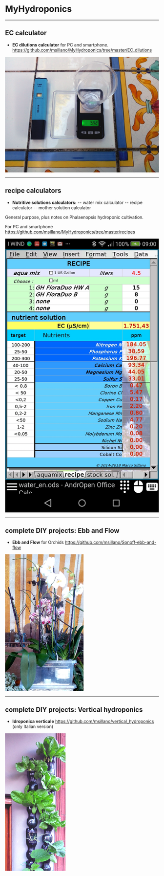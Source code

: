 # MyHydroponics

----------
## EC calculator
 - **EC dilutions calculator** for PC and smartphone. https://github.com/msillano/MyHydroponics/tree/master/EC_dilutions
  
![EC_dilutions](images/dil-ico.png  "see https://github.com/msillano/MyHydroponics/tree/master/EC_dilutions")

----------
## recipe calculators
- **Nutritive solutions calculators:** 
     -- water mix calculator
     --  recipe calculator
     --  mother solution calculator
     
 General purpose, plus notes on Phalaenopsis hydroponic cultivation.
 
 For PC and smartphone https://github.com/msillano/MyHydroponics/tree/master/recipes
 
 ![recipe](images/recipe.png  "see https://github.com/msillano/MyHydroponics/tree/master/recipes")

--------
## complete DIY projects: Ebb and Flow
 - **Ebb and Flow** for Orchids https://github.com/msillano/Sonoff-ebb-and-flow 
 
![Ebb and Flow](images/rfico.png  "see https://github.com/msillano/Sonoff-ebb-and-flow") 

--------
## complete DIY projects: Vertical hydroponics
 - **Idroponica verticale** https://github.com/msillano/vertical_hydroponics (only Italian version)
 
![Vertical](images/vert-ico2.png "see https://github.com/msillano/vertical_hydroponics") 
